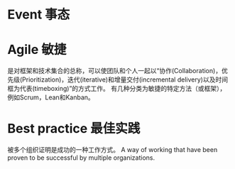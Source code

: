 # Event 事态


# Agile 敏捷
是对框架和技术集合的总称，可以使团队和个人一起以“协作(Collaboration)，优先级(Prioritization)，迭代(iterative)和增量交付(incremental delivery)以及时间框为代表(timeboxing)”的方式工作。 有几种分类为敏捷的特定方法（或框架），例如Scrum，Lean和Kanban。

# Best practice 最佳实践
被多个组织证明是成功的一种工作方式。
A way of working that have been proven to be successful by multiple organizations.
